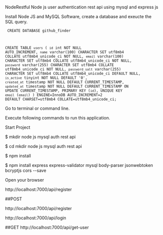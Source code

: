 NodeRestful
Node js user authentication rest api using mysql and express js

Install Node JS and MySQL Software, create a database and exeucte the SQL query.

<code> CREATE DATABASE github_finder

CREATE TABLE `users` (
`id` int NOT NULL AUTO_INCREMENT,
`name` varchar(100) CHARACTER SET utf8mb4 COLLATE utf8mb4_unicode_ci NOT NULL,
`email` varchar(100) CHARACTER SET utf8mb4 COLLATE utf8mb4_unicode_ci NOT NULL,
`password` varchar(255) CHARACTER SET utf8mb4 COLLATE utf8mb4_unicode_ci NOT NULL,
`password_salt` varchar(255) CHARACTER SET utf8mb4 COLLATE utf8mb4_unicode_ci DEFAULT NULL,
`is_active` tinyint NOT NULL DEFAULT '0',
`created_at` timestamp NOT NULL DEFAULT CURRENT_TIMESTAMP,
`updated_at` timestamp NOT NULL DEFAULT CURRENT_TIMESTAMP ON UPDATE CURRENT_TIMESTAMP,
PRIMARY KEY (`id`),
UNIQUE KEY `email` (`email`)
) ENGINE=InnoDB AUTO_INCREMENT=2 DEFAULT CHARSET=utf8mb4 COLLATE=utf8mb4_unicode_ci; </code>

Go to terminal or command line.

Execute following commands to run this application.

Start Project

$ mkdir node js mysql auth rest api

$ cd mkdir node js mysql auth rest api

$ npm install

$ npm install express express-validator mysql body-parser jsonwebtoken bcryptjs cors --save

Open your browser

http://localhost:7000/api/register

##POST

http://localhost:7000/api/register

http://localhost:7000/api/login

##GET
http://localhost:7000/api/get-user
